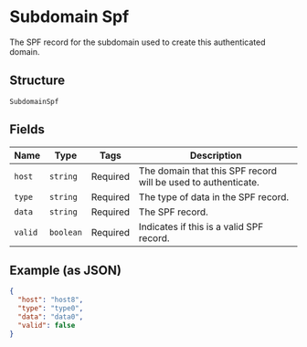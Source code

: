 
# Subdomain Spf

The SPF record for the subdomain used to create this authenticated domain.

## Structure

`SubdomainSpf`

## Fields

| Name | Type | Tags | Description |
|  --- | --- | --- | --- |
| `host` | `string` | Required | The domain that this SPF record will be used to authenticate. |
| `type` | `string` | Required | The type of data in the SPF record. |
| `data` | `string` | Required | The SPF record. |
| `valid` | `boolean` | Required | Indicates if this is a valid SPF record. |

## Example (as JSON)

```json
{
  "host": "host8",
  "type": "type0",
  "data": "data0",
  "valid": false
}
```

